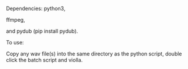 Dependencies:
python3,

ffmpeg,

and pydub (pip install pydub).


To use:

Copy any wav file(s) into the same directory as the python script,
double click the batch script and violla.

